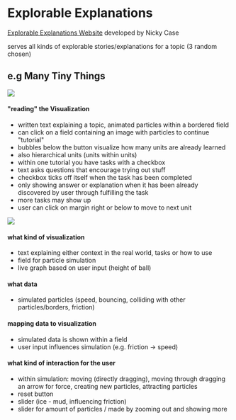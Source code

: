 # Explorable Explanations

[Explorable Explanations Website](https://explorabl.es/) developed by Nicky Case

serves all kinds of explorable stories/explanations for a topic (3 random chosen)

## e.g Many Tiny Things

![](https://lively-kernel.org/lively4/BP2019RH1/doc/research-styles/pictures/manyTinyThings.png)

#### "reading" the Visualization

- written text explaining a topic, animated particles within a bordered field
- can click on a field containing an image with particles to continue "tutorial"
- bubbles below the button visualize how many units are already learned
- also hierarchical units (units within units)
- within one tutorial you have tasks with a checkbox
- text asks questions that encourage trying out stuff
- checkbox ticks off itself when the task has been completed
- only showing answer or explanation when it has been already discovered by user through fulfilling the task
- more tasks may show up
- user can click on margin right or below to move to next unit

![](https://lively-kernel.org/lively4/BP2019RH1/doc/research-styles/pictures/manyTinyThingsUnit.png)

#### what kind of visualization

- text explaining either context in the real world, tasks or how to use
- field for particle simulation
- live graph based on user input (height of ball)

#### what data

- simulated particles (speed, bouncing, colliding with other particles/borders, friction)

#### mapping data to visualization

- simulated data is shown within a field
- user input influences simulation (e.g. friction -> speed)

#### what kind of interaction for the user

- within simulation: moving (directly dragging), moving through dragging an arrow for force, creating new particles, attracting particles
- reset button
- slider (ice - mud, influencing friction)
- slider for amount of particles / made by zooming out and showing more